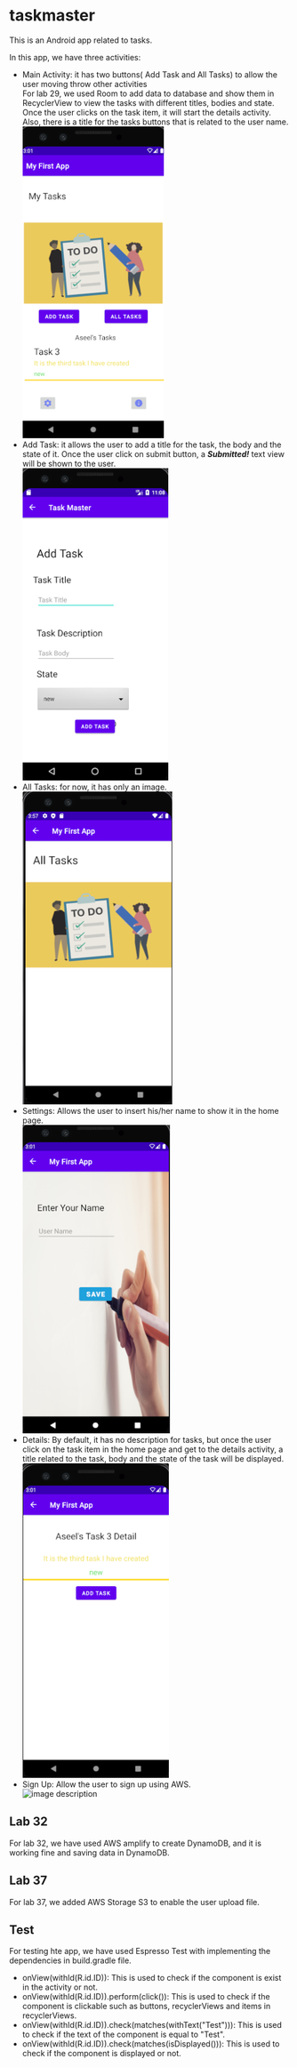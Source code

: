 # taskmaster

This is an Android app related to tasks.

In this app, we have three activities:
* Main Activity: it has two buttons( Add Task and All Tasks) to allow the user moving throw other activities<br/>
For lab 29, we used Room to add data to database and show them in RecyclerView to view the tasks with different titles, bodies and state. Once the user clicks on the task item, it will start the details activity.<br/>
Also, there is a title for the tasks buttons that is related to the user name.<br/>
![image description](screenshots/homepage.PNG)<br/>
* Add Task: it allows the user to add a title for the task, the body and the state of it. Once the user click on submit button, a ***Submitted!*** text view will be shown to the user.<br/>
![image description](screenshots/addtask.PNG)<br/>
* All Tasks: for now, it has only an image.<br/>
![image description](screenshots/alltasks.PNG)<br/>
* Settings: Allows the user to insert his/her name to show it in the home page.<br/>
![image description](screenshots/setings.PNG)<br/>
* Details: By default, it has no description for tasks, but once the user click on the task item in the home page and get to the details activity, a title related to the task, body and the state of the task will be displayed.<br/>
![image description](screenshots/details.PNG)<br/>
* Sign Up: Allow the user to sign up using AWS.<br/>
![image description](screenshots/capture.PNGi)<br/>


## Lab 32
For lab 32, we have used AWS amplify to create DynamoDB, and it is working fine and saving data in DynamoDB.

## Lab 37 
For lab 37, we added AWS Storage S3 to enable the user upload file.

## Test
For testing hte app, we have used Espresso Test with implementing the dependencies in build.gradle file.

* onView(withId(R.id.ID)): This is used to check if the component is exist in the activity or not.
* onView(withId(R.id.ID)).perform(click()): This is used to check if the component is clickable such as buttons, recyclerViews and items in recyclerViews.
* onView(withId(R.id.ID)).check(matches(withText("Test"))): This is used to check if the text of the component is equal to "Test".
* onView(withId(R.id.ID)).check(matches(isDisplayed())): This is used to check if the component is displayed or not.

